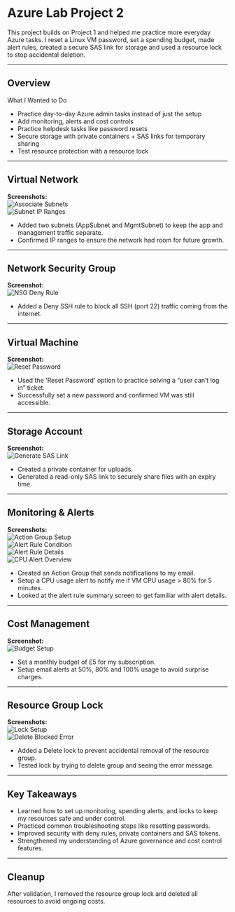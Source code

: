 # Azure Lab Project 2  

This project builds on Project 1 and helped me practice more everyday Azure tasks. I reset a Linux VM password, set a spending budget, made alert rules, created a secure SAS link for storage and used a resource lock to stop accidental deletion.

---

## Overview  

What I Wanted to Do  
- Practice day-to-day Azure admin tasks instead of just the setup  
- Add monitoring, alerts and cost controls  
- Practice helpdesk tasks like password resets  
- Secure storage with private containers + SAS links for temporary sharing  
- Test resource protection with a resource lock  

---

## Virtual Network  

**Screenshots:**  
![Associate Subnets](./Azure%20-%20Virtual%20Network/vnet-associate-subnets.png)  
![Subnet IP Ranges](./Azure%20-%20Virtual%20Network/vnet-subnet-ip-ranges.png)  

- Added two subnets (AppSubnet and MgmtSubnet) to keep the app and management traffic separate.  
- Confirmed IP ranges to ensure the network had room for future growth.  

---

## Network Security Group  

**Screenshot:**  
![NSG Deny Rule](./Azure%20-%20Network%20Security%20Group/nsg-deny-ssh-rule.png)

- Added a Deny SSH rule to block all SSH (port 22) traffic coming from the internet.

---

## Virtual Machine  

**Screenshot:**  
![Reset Password](./Azure%20-%20Virtual%20Machine/vm-reset-password.png)

- Used the 'Reset Password' option to practice solving a “user can’t log in” ticket.  
- Successfully set a new password and confirmed VM was still accessible.

---

## Storage Account  

**Screenshot:**  
![Generate SAS Link](./Azure%20-%20Storage%20Account/storage-generate-sas-link.png)

- Created a private container for uploads.  
- Generated a read-only SAS link to securely share files with an expiry time.  

---

## Monitoring & Alerts  

**Screenshots:**  
![Action Group Setup](./Azure%20-%20Monitoring/action-group-email-alerts-overview.png)  
![Alert Rule Condition](./Azure%20-%20Monitoring/alert-rule-condition.png)  
![Alert Rule Details](./Azure%20-%20Monitoring/alert-rule-details.png)  
![CPU Alert Overview](./Azure%20-%20Monitoring/alert-rule-percentage-cpu-overview.png)

- Created an Action Group that sends notifications to my email.  
- Setup a CPU usage alert to notify me if VM CPU usage > 80% for 5 minutes.  
- Looked at the alert rule summary screen to get familiar with alert details.  

---

## Cost Management  

**Screenshot:**  
![Budget Setup](./Azure%20-%20Cost%20Management/cost-budget-setup.png)

- Set a monthly budget of £5 for my subscription.  
- Setup email alerts at 50%, 80% and 100% usage to avoid surprise charges.  

---

## Resource Group Lock  

**Screenshots:**  
![Lock Setup](./Azure%20-%20Resource%20Group/resource-lock-setup.png)  
![Delete Blocked Error](./Azure%20-%20Resource%20Group/rg-delete-error.png)  

- Added a Delete lock to prevent accidental removal of the resource group.  
- Tested lock by trying to delete group and seeing the error message.  

---

## Key Takeaways  

- Learned how to set up monitoring, spending alerts, and locks to keep my resources safe and under control.  
- Practiced common troubleshooting steps like resetting passwords.  
- Improved security with deny rules, private containers and SAS tokens.  
- Strengthened my understanding of Azure governance and cost control features.  

---

## Cleanup  

After validation, I removed the resource group lock and deleted all resources to avoid ongoing costs.
